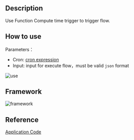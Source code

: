 ## Description
Use Function Compute time trigger to trigger flow.

## How to use
Parameters：
- Cron: [cron expression](https://www.alibabacloud.com/help/doc-detail/68172.htm?spm=a2c63.l28256.b99.127.325b3c94aU10Bl)
- Input: input for execute flow，must be valid `json` format

![use](https://img.alicdn.com/tfs/TB1LD84vEY1gK0jSZFCXXcwqXXa-1365-641.gif)

## Framework
![framework](https://img.alicdn.com/tfs/TB1UR_cvAT2gK0jSZFkXXcIQFXa-565-144.png)

## Reference
[Application Code](https://github.com/awesome-fnf/fnf-time-trigger)
